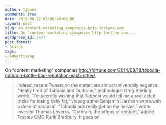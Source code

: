 ```yaml
---
author: tjones
comments: true
date: 2015-06-22 03:06:40+00:00
layout: post
slug: on-content-marketing-companies-http-fortune-com
title: On  content marketing companies http fortune com...
wordpress_id: 2477
post_format:
- Status
tags:
- advertising
---
```


On "content marketing" companies
http://fortune.com/2014/08/18/taboola-outbrain-battle-bad-reputation-each-other/



<blockquote>
Indeed, recent Tweets on the matter are almost universally negative. “Really tired of Taboola and Outbrain,” technologist Greg Sterling wrote. “I’m secretly wishing that Taboola would tell me about celeb tricks for losing belly fat,” videographer Benjamin Harrison wrote with a dose of sarcasm. “Taboola ads really get on my nerves,” wrote investor Thomas Loverro. “Outbrain, the offgas of content,” added Trustev CMO Rurik Bradbury. It goes on.
</blockquote>
